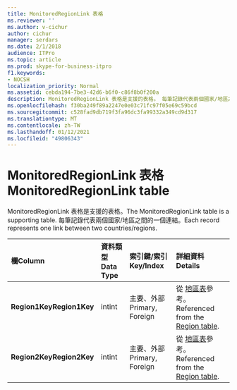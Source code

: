 ```yaml
---
title: MonitoredRegionLink 表格
ms.reviewer: ''
ms.author: v-cichur
author: cichur
manager: serdars
ms.date: 2/1/2018
audience: ITPro
ms.topic: article
ms.prod: skype-for-business-itpro
f1.keywords:
- NOCSH
localization_priority: Normal
ms.assetid: cebda194-7be3-42d6-b6f0-c86f8b0f200a
description: MonitoredRegionLink 表格是支援的表格。 每筆記錄代表兩個國家/地區之間的一個連結。
ms.openlocfilehash: f30ba249f89a2247e0e03c71fc97f05e69c59bcd
ms.sourcegitcommit: c528fad9db719f3fa96dc3fa99332a349cd9d317
ms.translationtype: MT
ms.contentlocale: zh-TW
ms.lasthandoff: 01/12/2021
ms.locfileid: "49806343"
---
```

# <a name="monitoredregionlink-table"></a><span data-ttu-id="ee33b-104">MonitoredRegionLink 表格</span><span class="sxs-lookup"><span data-stu-id="ee33b-104">MonitoredRegionLink table</span></span>
 
<span data-ttu-id="ee33b-105">MonitoredRegionLink 表格是支援的表格。</span><span class="sxs-lookup"><span data-stu-id="ee33b-105">The MonitoredRegionLink table is a supporting table.</span></span> <span data-ttu-id="ee33b-106">每筆記錄代表兩個國家/地區之間的一個連結。</span><span class="sxs-lookup"><span data-stu-id="ee33b-106">Each record represents one link between two countries/regions.</span></span>
  
|<span data-ttu-id="ee33b-107">**欄**</span><span class="sxs-lookup"><span data-stu-id="ee33b-107">**Column**</span></span>|<span data-ttu-id="ee33b-108">**資料類型**</span><span class="sxs-lookup"><span data-stu-id="ee33b-108">**Data Type**</span></span>|<span data-ttu-id="ee33b-109">**索引鍵/索引**</span><span class="sxs-lookup"><span data-stu-id="ee33b-109">**Key/Index**</span></span>|<span data-ttu-id="ee33b-110">**詳細資料**</span><span class="sxs-lookup"><span data-stu-id="ee33b-110">**Details**</span></span>|
|:-----|:-----|:-----|:-----|
|<span data-ttu-id="ee33b-111">**Region1Key**</span><span class="sxs-lookup"><span data-stu-id="ee33b-111">**Region1Key**</span></span> <br/> |<span data-ttu-id="ee33b-112">int</span><span class="sxs-lookup"><span data-stu-id="ee33b-112">int</span></span>  <br/> |<span data-ttu-id="ee33b-113">主要、外部</span><span class="sxs-lookup"><span data-stu-id="ee33b-113">Primary, Foreign</span></span>  <br/> |<span data-ttu-id="ee33b-114">從 [地區表](region.md)參考。</span><span class="sxs-lookup"><span data-stu-id="ee33b-114">Referenced from the [Region table](region.md).</span></span>  <br/> |
|<span data-ttu-id="ee33b-115">**Region2Key**</span><span class="sxs-lookup"><span data-stu-id="ee33b-115">**Region2Key**</span></span> <br/> |<span data-ttu-id="ee33b-116">int</span><span class="sxs-lookup"><span data-stu-id="ee33b-116">int</span></span>  <br/> |<span data-ttu-id="ee33b-117">主要、外部</span><span class="sxs-lookup"><span data-stu-id="ee33b-117">Primary, Foreign</span></span>  <br/> |<span data-ttu-id="ee33b-118">從 [地區表](region.md)參考。</span><span class="sxs-lookup"><span data-stu-id="ee33b-118">Referenced from the [Region table](region.md).</span></span>  <br/> |
   

